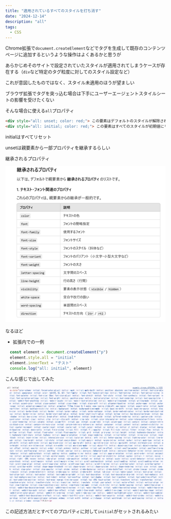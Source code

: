 ```yaml
---
title: "適用されているすべてのスタイルを打ち消す"
date: "2024-12-14"
description: "all"
tags:
  - CSS
---
```


<!-- textlint-disable ja-technical-writing/ja-no-weak-phrase -->
Chrome拡張で`document.createElement`などでタグを生成して既存のコンテンツページに追加するというような操作はよくあるかと思うが
<!-- textlint-enable ja-technical-writing/ja-no-weak-phrase -->

あらかじめそのサイトで設定されていたスタイルが適用されてしまうケースが存在する（`div`など特定のタグ粒度に対してのスタイル設定など）

これが意図したものではなく、スタイル未適用のほうが望ましい

ブラウザ拡張でタグを突っ込む場合は下手にユーザーエージェントスタイルシートの影響を受けたくない

そんな場合に使える`all`プロパティ

```html
<div style="all: unset; color: red;"> この要素はデフォルトのスタイルが解除されています </div>
<div style="all: initial; color: red;"> この要素はすべてのスタイルが初期値にリセットされています </div>
```
initialはすべてリセット

unsetは親要素から一部プロパティを継承するらしい

継承されるプロパティ

![alt](css_reset01.png)

なるほど

- 拡張内での一例

```typescript
  const element = document.createElement("p")
  element.style.all = "initial"
  element.innerText = "テスト"
  console.log("all: initial", element)
```

こんな感じで出してみた

![alt](css_reset02.png)

この記述方法だとすべてのプロパティに対して`initial`がセットされるみたい
